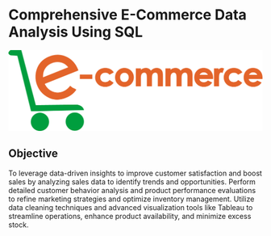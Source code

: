 # Comprehensive E-Commerce Data Analysis Using SQL
![E-Commerce Logo](https://github.com/Bhavana570/E-Commerce-Company/blob/16a76a48b84e791ac5e05559eb2511c8fd0b5d3c/e-commerce(pic).png)

## Objective
To leverage data-driven insights to improve customer satisfaction and boost sales by analyzing sales data to identify trends and opportunities. Perform detailed customer behavior analysis and product performance evaluations to refine marketing strategies and optimize inventory management. Utilize data cleaning techniques and advanced visualization tools like Tableau to streamline operations, enhance product availability, and minimize excess stock.





